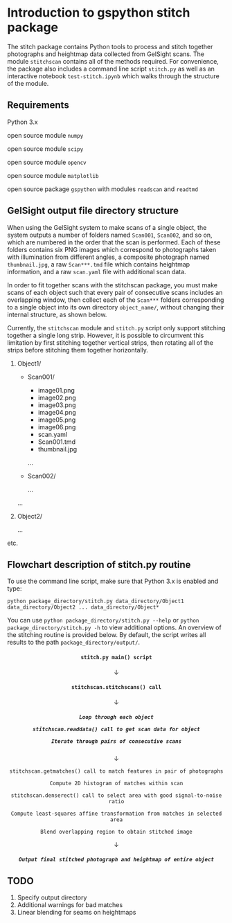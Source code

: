 # Introduction to gspython stitch package

The stitch package contains Python tools to process and stitch together photographs and heightmap data collected from GelSight scans. The module `stitchscan` contains all of the methods required. For convenience, the package also includes a command line script `stitch.py` as well as an interactive notebook `test-stitch.ipynb` which walks through the structure of the module.

## Requirements

Python 3.x

open source module `numpy`

open source module `scipy`

open source module `opencv`

open source module `matplotlib`

open source package `gspython` with modules `readscan` and `readtmd`

## GelSight output file directory structure

When using the GelSight system to make scans of a single object, the system outputs a number of folders named `Scan001`, `Scan002`, and so on, which are numbered in the order that the scan is performed. Each of these folders contains six PNG images which correspond to photographs taken with illumination from different angles, a composite photograph named `thumbnail.jpg`, a raw `Scan***.tmd` file which contains heightmap information, and a raw `scan.yaml` file with additional scan data. 

In order to fit together scans with the stitchscan package, you must make scans of each object such that every pair of consecutive scans includes  an overlapping window, then collect each of the `Scan***` folders corresponding to a single object into its own directory `object_name/`, without changing their internal structure, as shown below. 

Currently, the `stitchscan` module and `stitch.py` script only support stitching together a single long strip. However, it is possible to circumvent this limitation by first stitching together vertical strips, then rotating all of the strips before stitching them together horizontally. 

1. Object1/
    * Scan001/
        * image01.png
        * image02.png
        * image03.png
        * image04.png
        * image05.png
        * image06.png
        * scan.yaml
        * Scan001.tmd
        * thumbnail.jpg
        
        ...
    * Scan002/
        
        ...
    
    ...
2. Object2/
    
    ...

etc.

## Flowchart description of stitch.py routine

To use the command line script, make sure that Python 3.x is enabled and type:

`python package_directory/stitch.py data_directory/Object1 data_directory/Object2 ... data_directory/Object*`

You can use `python package_directory/stitch.py --help` or `python package_directory/stitch.py -h` to view additional options. An overview of the stitching routine is provided below. By default, the script writes all results to the path `package_directory/output/`. 

<h4 style="text-align: center">
    
    stitch.py main() script
    
</h4>

$$ \downarrow $$

<h4 style="text-align: center">
    
    stitchscan.stitchscans() call
    
</h4>

$$ \downarrow $$

<h5 style="text-align: center">
    
    Loop through each object
    
    stitchscan.readdata() call to get scan data for object
    
    Iterate through pairs of consecutive scans
    
</h5>

$$ \downarrow $$

<div style="text-align: center">
    
    stitchscan.getmatches() call to match features in pair of photographs
    
    Compute 2D histogram of matches within scan
    
    stitchscan.denserect() call to select area with good signal-to-noise ratio
    
    Compute least-squares affine transformation from matches in selected area
    
    Blend overlapping region to obtain stitched image
    
</div>

$$ \downarrow $$

<h5 style="text-align: center">
    
    Output final stitched photograph and heightmap of entire object
    
</h5>

## TODO
1. Specify output directory
2. Additional warnings for bad matches
3. Linear blending for seams on heightmaps